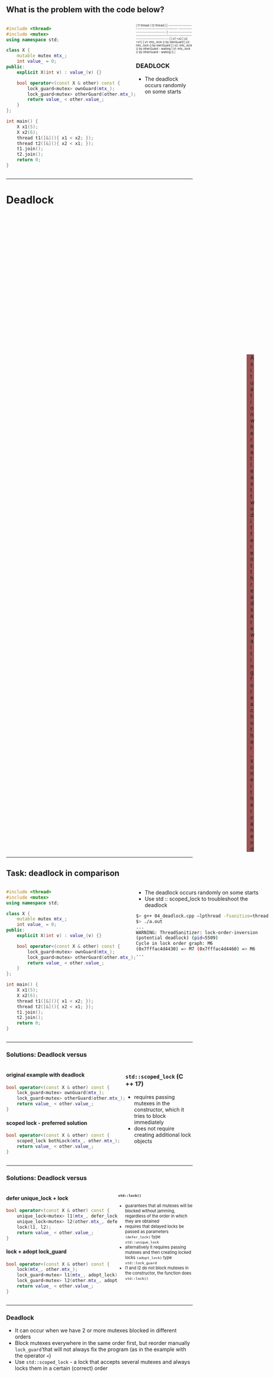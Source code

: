 
## What is the problem with the code below?

<div style="display: flex;">

<div style="width: 90%">

```c++
#include <thread>
#include <mutex>
using namespace std;

class X {
    mutable mutex mtx_;
    int value_ = 0;
public:
    explicit X(int v) : value_(v) {}

    bool operator<(const X & other) const {
        lock_guard<mutex> ownGuard(mtx_);
        lock_guard<mutex> otherGuard(other.mtx_);
        return value_ < other.value_;
    }
};

int main() {
    X x1(5);
    X x2(6);
    thread t1([&](){ x1 < x2; });
    thread t2([&](){ x2 < x1; });
    t1.join();
    t2.join();
    return 0;
}
```
<!-- .element: style="width: 90%; font-size: .45em;" -->
</div>

<div>

<div class="fragment fade-in" style="font-size: 0.55em">

| t1 thread | t2 thread |
| -------------------------------------------------- --------------------------------- | -------------------------------------------------- ----------------------------------- |
| x1 <x2 <!-- .element: class="fragment fade-in" -->                                 | x2 <x1 <!-- .element: class="fragment fade-in" -->                                   |
| x1: mtx_.lock () by ownGuard <!-- .element: class="fragment fade-in" -->             | x2: mtx_.lock () by ownGuard <!-- .element: class="fragment fade-in" -->               |
| x2: mtx_.lock () by otherGuard - waiting <!-- .element: class="fragment fade-in" --> | x1: mtx_.lock () by otherGuard - waiting () <!-- .element: class="fragment fade-in" --> |

</div>

### DEADLOCK
<!-- .element: class="fragment fade-in" -->

* <!-- .element: class="fragment fade-in" --> The deadlock occurs randomly on some starts

</div>

</div>

___
<!-- .slide: data-background="img/deadlockbg.png" -->

# Deadlock
<!-- .element style="text-shadow: -2px 2px 0 #000, 2px 2px 0 #000, 2px -2px 0 #000, -2px -2px 0 #000;" -->

<div style="background-color: rgba(139, 53, 54, .85); margin: 400px 0 0 650px; padding: 0px 10px;">

A situation where at least two different threads are waiting for each other, so neither can end

</div>

___

## Task: deadlock in comparison

<div style="display: flex;">

<div style="width: 90%">

```c++
#include <thread>
#include <mutex>
using namespace std;

class X {
    mutable mutex mtx_;
    int value_ = 0;
public:
    explicit X(int v) : value_(v) {}

    bool operator<(const X & other) const {
        lock_guard<mutex> ownGuard(mtx_);
        lock_guard<mutex> otherGuard(other.mtx_);
        return value_ < other.value_;
    }
};

int main() {
    X x1(5);
    X x2(6);
    thread t1([&](){ x1 < x2; });
    thread t2([&](){ x2 < x1; });
    t1.join();
    t2.join();
    return 0;
}
```
<!-- .element: style="width: 90%; font-size: .45em;" -->
</div>

<div>

* <!-- .element: class="fragment fade-in" --> The deadlock occurs randomly on some starts
* <!-- .element: class="fragment fade-in" --> Use <cod> std :: scoped_lock </code> to troubleshoot the deadlock

```bash
$> g++ 04_deadlock.cpp –lpthread -fsanitize=thread
$> ./a.out
...
WARNING: ThreadSanitizer: lock-order-inversion
(potential deadlock) (pid=5509)
Cycle in lock order graph: M6
(0x7fffac4d4430) => M7 (0x7fffac4d4460) => M6
...
```
<!-- .element: style="font-size: .4em" class="fragment fade-in" -->
</div>

</div>

___

### Solutions: Deadlock versus

<div style="display: flex;">

<div style="width: 100%">

#### original example with deadlock

```cpp
bool operator<(const X & other) const {
    lock_guard<mutex> ownGuard(mtx_);
    lock_guard<mutex> otherGuard(other.mtx_);
    return value_ < other.value_;
}
```
<!-- .element: style="width: 90%; font-size: .5em" -->

#### scoped lock - preferred solution

```cpp
bool operator<(const X & other) const {
    scoped_lock bothLock(mtx_, other.mtx_);
    return value_ < other.value_;
}
```
<!-- .element: style="width: 90%; font-size: .5em" -->
</div>

<div>

### `std::scoped_lock` (C ++ 17)

* <!-- .element: class="fragment fade-in" --> requires passing mutexes in the constructor, which it tries to block immediately
* <!-- .element: class="fragment fade-in" --> does not require creating additional lock objects

</div><!-- .element: style="font-size: .98em" -->

</div>

___

### Solutions: Deadlock versus

<div style="display: flex;">

<div style="width: 60%">

#### defer unique_lock + lock

```cpp
bool operator<(const X & other) const {
    unique_lock<mutex> l1(mtx_, defer_lock);
    unique_lock<mutex> l2(other.mtx_, defer_lock);
    lock(l1, l2);
    return value_ < other.value_;
}
```
<!-- .element: style="width: 90%; font-size: .5em" -->

#### lock + adopt lock_guard

```cpp
bool operator<(const X & other) const {
    lock(mtx_, other.mtx_);
    lock_guard<mutex> l1(mtx_, adopt_lock);
    lock_guard<mutex> l2(other.mtx_, adopt_lock);
    return value_ < other.value_;
}
```
<!-- .element: style="width: 90%; font-size: .5em" -->

</div>

<div style="width: 40%; font-size: 0.8em">

#### `std::lock()`

* <!-- .element: class="fragment fade-in" --> guarantees that all mutexes will be blocked without jamming, regardless of the order in which they are obtained
* <!-- .element: class="fragment fade-in" --> requires that delayed locks be passed as parameters <code>(defer_lock)</code> type <code>std::unique_lock</code>
* <!-- .element: class="fragment fade-in" --> alternatively it requires passing mutexes and then creating locked locks <code>(adopt_lock)</code> type <code>std::lock_guard</code>
* <!-- .element: class="fragment fade-in" --> l1 and l2 do not block mutexes in the constructor, the function does <code>std::lock()</code>

</div>

</div>

___

### Deadlock

* <!-- .element: class="fragment fade-in" --> It can occur when we have 2 or more mutexes blocked in different orders
* <!-- .element: class="fragment fade-in" --> Block mutexes everywhere in the same order first, but reorder manually <code>lock_guard</code>'that will not always fix the program (as in the example with the operator <code><</code>)
* <!-- .element: class="fragment fade-in" --> Use <code>std::scoped_lock</code> - a lock that accepts several mutexes and always locks them in a certain (correct) order

